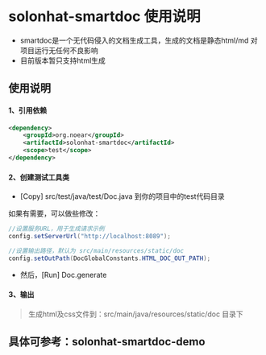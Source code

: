 # solonhat-smartdoc 使用说明

- smartdoc是一个无代码侵入的文档生成工具，生成的文档是静态html/md 对项目运行无任何不良影响
- 目前版本暂只支持html生成


## 使用说明

#### 1、引用依赖

```xml
<dependency>
    <groupId>org.noear</groupId>
    <artifactId>solonhat-smartdoc</artifactId>
    <scope>test</scope>
</dependency>
```
#### 2、创建测试工具类

* [Copy] src/test/java/test/Doc.java 到你的项目中的test代码目录

如果有需要，可以做些修改：
```java
//设置服务URL，用于生成请求示例
config.setServerUrl("http://localhost:8089");

//设置输出路径，默认为 src/main/resources/static/doc
config.setOutPath(DocGlobalConstants.HTML_DOC_OUT_PATH);

```

* 然后，[Run] Doc.generate 

#### 3、输出

> 生成html及css文件到：src/main/java/resources/static/doc 目录下



## 具体可参考：solonhat-smartdoc-demo
    
